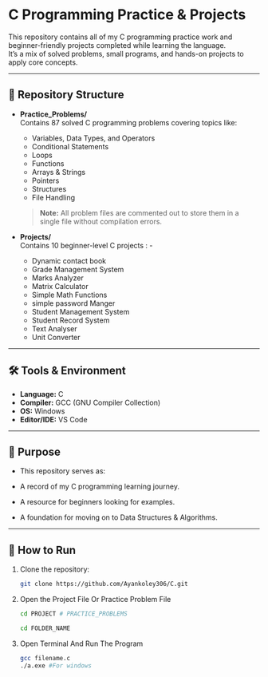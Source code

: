 # C Programming Practice & Projects

This repository contains all of my C programming practice work and beginner-friendly projects completed while learning the language.  
It’s a mix of solved problems, small programs, and hands-on projects to apply core concepts.

---

## 📂 Repository Structure

- **Practice_Problems/**  
  Contains 87 solved C programming problems covering topics like:
  - Variables, Data Types, and Operators
  - Conditional Statements
  - Loops
  - Functions
  - Arrays & Strings
  - Pointers
  - Structures
  - File Handling  
  > **Note:** All problem files are commented out to store them in a single file without compilation errors.

- **Projects/**  
  Contains 10 beginner-level C projects : -
  - Dynamic contact book
  - Grade Management System
  - Marks Analyzer
  - Matrix Calculator
  - Simple Math Functions
  - simple password Manger
  - Student Management System
  - Student Record System
  - Text Analyser
  - Unit Converter

---

## 🛠 Tools & Environment
- **Language:** C
- **Compiler:** GCC (GNU Compiler Collection)
- **OS:** Windows
- **Editor/IDE:** VS Code

---

## 🎯 Purpose

- This repository serves as:

- A record of my C programming learning journey.

- A resource for beginners looking for examples.

- A foundation for moving on to Data Structures & Algorithms.

---

## 🚀 How to Run
1. Clone the repository:
   ```bash
   git clone https://github.com/Ayankoley306/C.git
2. Open the Project File Or Practice Problem File
    ```bash
   cd PROJECT # PRACTICE_PROBLEMS

   cd FOLDER_NAME
3. Open Terminal And Run The Program
    ```bash
    gcc filename.c
    ./a.exe #For windows
